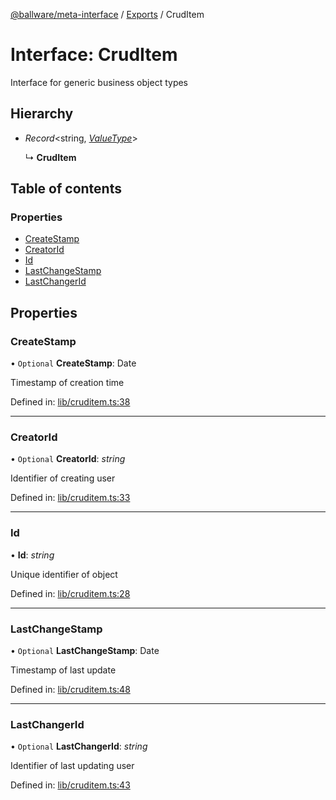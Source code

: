 [@ballware/meta-interface](../README.md) / [Exports](../modules.md) / CrudItem

# Interface: CrudItem

Interface for generic business object types

## Hierarchy

* *Record*<string, [*ValueType*](../modules.md#valuetype)\>

  ↳ **CrudItem**

## Table of contents

### Properties

- [CreateStamp](cruditem.md#createstamp)
- [CreatorId](cruditem.md#creatorid)
- [Id](cruditem.md#id)
- [LastChangeStamp](cruditem.md#lastchangestamp)
- [LastChangerId](cruditem.md#lastchangerid)

## Properties

### CreateStamp

• `Optional` **CreateStamp**: Date

Timestamp of creation time

Defined in: [lib/cruditem.ts:38](https://github.com/ballware/ballware-client/blob/c9efe3e/libs/meta-interface/src/lib/cruditem.ts#L38)

___

### CreatorId

• `Optional` **CreatorId**: *string*

Identifier of creating user

Defined in: [lib/cruditem.ts:33](https://github.com/ballware/ballware-client/blob/c9efe3e/libs/meta-interface/src/lib/cruditem.ts#L33)

___

### Id

• **Id**: *string*

Unique identifier of object

Defined in: [lib/cruditem.ts:28](https://github.com/ballware/ballware-client/blob/c9efe3e/libs/meta-interface/src/lib/cruditem.ts#L28)

___

### LastChangeStamp

• `Optional` **LastChangeStamp**: Date

Timestamp of last update

Defined in: [lib/cruditem.ts:48](https://github.com/ballware/ballware-client/blob/c9efe3e/libs/meta-interface/src/lib/cruditem.ts#L48)

___

### LastChangerId

• `Optional` **LastChangerId**: *string*

Identifier of last updating user

Defined in: [lib/cruditem.ts:43](https://github.com/ballware/ballware-client/blob/c9efe3e/libs/meta-interface/src/lib/cruditem.ts#L43)
